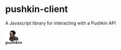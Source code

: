 # pushkin-client
A Javascript library for interacting with a Pushkin API

<img src="/images/pushkin_w_text.png" height="48" width="54">

